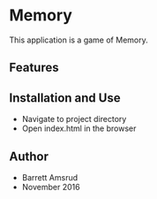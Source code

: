 # Memory

This application is a game of Memory.

## Features

## Installation and Use

- Navigate to project directory
- Open index.html in the browser

## Author

- Barrett Amsrud
- November 2016
